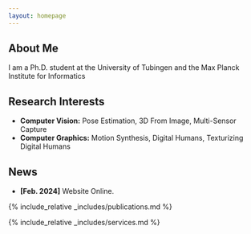 ```yaml
---
layout: homepage
---
```


## About Me

I am a Ph.D. student at the University of Tubingen and the Max Planck Institute for Informatics

## Research Interests

- **Computer Vision:** Pose Estimation, 3D From Image, Multi-Sensor Capture
- **Computer Graphics:** Motion Synthesis, Digital Humans, Texturizing Digital Humans

## News

- **[Feb. 2024]** Website Online.

{% include_relative _includes/publications.md %}

{% include_relative _includes/services.md %}
